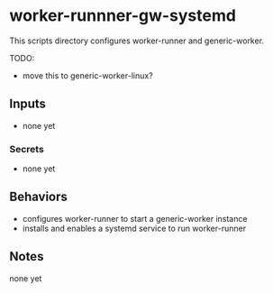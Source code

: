 # worker-runnner-gw-systemd

This scripts directory configures worker-runner and generic-worker.

TODO:
- move this to generic-worker-linux?

## Inputs

* none yet

### Secrets

* none yet

## Behaviors

* configures worker-runner to start a generic-worker instance
* installs and enables a systemd service to run worker-runner

## Notes

none yet
